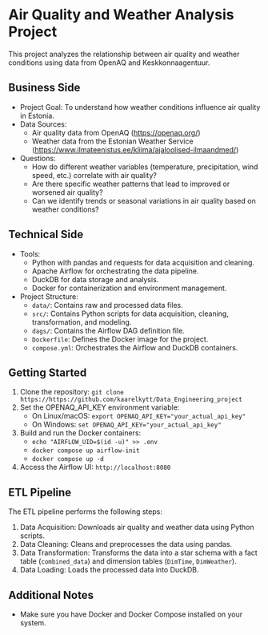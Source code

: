 # Air Quality and Weather Analysis Project

This project analyzes the relationship between air quality and weather conditions using data from OpenAQ and Keskkonnaagentuur.

## Business Side

*   Project Goal: To understand how weather conditions influence air quality in Estonia.
*   Data Sources:
    *   Air quality data from OpenAQ (https://openaq.org/)
    *   Weather data from the Estonian Weather Service (https://www.ilmateenistus.ee/kliima/ajaloolised-ilmaandmed/)
*   Questions:
    *   How do different weather variables (temperature, precipitation, wind speed, etc.) correlate with air quality?
    *   Are there specific weather patterns that lead to improved or worsened air quality?
    *   Can we identify trends or seasonal variations in air quality based on weather conditions?

## Technical Side

*   Tools:
    *   Python with pandas and requests for data acquisition and cleaning.
    *   Apache Airflow for orchestrating the data pipeline.
    *   DuckDB for data storage and analysis.
    *   Docker for containerization and environment management.
*   Project Structure:
    *   `data/`: Contains raw and processed data files.
    *   `src/`: Contains Python scripts for data acquisition, cleaning, transformation, and modeling.
    *   `dags/`: Contains the Airflow DAG definition file.
    *   `Dockerfile`: Defines the Docker image for the project.
    *   `compose.yml`: Orchestrates the Airflow and DuckDB containers.

## Getting Started

1.  Clone the repository: `git clone https://https://github.com/kaarelkytt/Data_Engineering_project`
2.  Set the OPENAQ_API_KEY environment variable:
    *   On Linux/macOS: `export OPENAQ_API_KEY="your_actual_api_key"`
    *   On Windows: `set OPENAQ_API_KEY="your_actual_api_key"`
3.  Build and run the Docker containers: 
    *   `echo "AIRFLOW_UID=$(id -u)" >> .env` 
    *   `docker compose up airflow-init`
    *   `docker compose up -d`
4.  Access the Airflow UI: `http://localhost:8080`

## ETL Pipeline

The ETL pipeline performs the following steps:

1.  Data Acquisition: Downloads air quality and weather data using Python scripts.
2.  Data Cleaning: Cleans and preprocesses the data using pandas.
3.  Data Transformation: Transforms the data into a star schema with a fact table (`combined_data`) and dimension tables (`DimTime`, `DimWeather`).
4.  Data Loading: Loads the processed data into DuckDB.

## Additional Notes

*   Make sure you have Docker and Docker Compose installed on your system.
